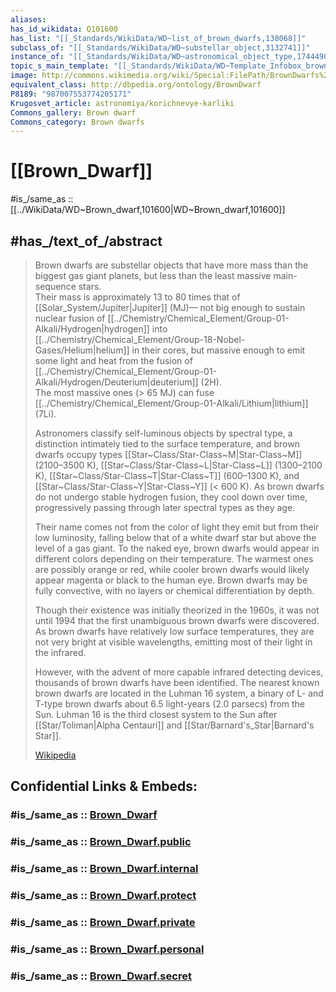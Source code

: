 ```yaml
---
aliases: 
has_id_wikidata: Q101600
has_list: "[[_Standards/WikiData/WD~list_of_brown_dwarfs,138068]]"
subclass_of: "[[_Standards/WikiData/WD~substellar_object,3132741]]"
instance_of: "[[_Standards/WikiData/WD~astronomical_object_type,17444909]]"
topic_s_main_template: "[[_Standards/WikiData/WD~Template_Infobox_brown_dwarf,25816887]]"
image: http://commons.wikimedia.org/wiki/Special:FilePath/BrownDwarfs%20Comparison%2001.png
equivalent_class: http://dbpedia.org/ontology/BrownDwarf
P8189: "987007553774205171"
Krugosvet_article: astronomiya/korichnevye-karliki
Commons_gallery: Brown dwarf
Commons_category: Brown dwarfs
---
```


# [[Brown_Dwarf]] 

#is_/same_as :: [[../WikiData/WD~Brown_dwarf,101600|WD~Brown_dwarf,101600]] 

## #has_/text_of_/abstract 

> Brown dwarfs are substellar objects that have more mass than the biggest gas giant planets, 
> but less than the least massive main-sequence stars.  
> Their mass is approximately 13 to 80 times that of [[Solar_System/Jupiter|Jupiter]] (MJ)—
> not big enough to sustain nuclear fusion of [[../Chemistry/Chemical_Element/Group-01-Alkali/Hydrogen|hydrogen]] into [[../Chemistry/Chemical_Element/Group-18-Nobel-Gases/Helium|helium]] in their cores, 
> but massive enough to emit some light and heat from the fusion of [[../Chemistry/Chemical_Element/Group-01-Alkali/Hydrogen/Deuterium|deuterium]] (2H).  
> The most massive ones (> 65 MJ) can fuse [[../Chemistry/Chemical_Element/Group-01-Alkali/Lithium|lithium]] (7Li).
>
> Astronomers classify self-luminous objects by spectral type, 
> a distinction intimately tied to the surface temperature, and brown dwarfs occupy 
> types [[Star~Class/Star-Class~M|Star-Class~M]] (2100–3500 K), [[Star~Class/Star-Class~L|Star-Class~L]] (1300–2100 K), [[Star~Class/Star-Class~T|Star-Class~T]] (600–1300 K), and [[Star~Class/Star-Class~Y|Star-Class~Y]] (< 600 K). 
> As brown dwarfs do not undergo stable hydrogen fusion, they cool down over time, 
> progressively passing through later spectral types as they age.
>
> Their name comes not from the color of light they emit but from their low luminosity, 
> falling below that of a white dwarf star but above the level of a gas giant. 
> To the naked eye, brown dwarfs would appear in different colors 
> depending on their temperature. 
> The warmest ones are possibly orange or red, 
> while cooler brown dwarfs would likely appear magenta or black to the human eye. 
> Brown dwarfs may be fully convective, with no layers or chemical differentiation by depth.
>
> Though their existence was initially theorized in the 1960s, 
> it was not until 1994 that the first unambiguous brown dwarfs were discovered. 
> As brown dwarfs have relatively low surface temperatures, 
> they are not very bright at visible wavelengths, emitting most of their light in the infrared. 
> 
> However, with the advent of more capable infrared detecting devices, 
> thousands of brown dwarfs have been identified. 
> The nearest known brown dwarfs are located in the Luhman 16 system, 
> a binary of L- and T-type brown dwarfs about 6.5 light-years (2.0 parsecs) from the Sun. 
> Luhman 16 is the third closest system to the Sun after [[Star/Toliman|Alpha Centauri]] and [[Star/Barnard's_Star|Barnard's Star]].
>
> [Wikipedia](https://en.wikipedia.org/wiki/Brown%20dwarf) 


## Confidential Links & Embeds: 

### #is_/same_as :: [Brown_Dwarf](/_Standards/Astronomy/Brown_Dwarf.md) 

### #is_/same_as :: [Brown_Dwarf.public](/_public/Astronomy/Brown_Dwarf.public.md) 

### #is_/same_as :: [Brown_Dwarf.internal](/_internal/Astronomy/Brown_Dwarf.internal.md) 

### #is_/same_as :: [Brown_Dwarf.protect](/_protect/Astronomy/Brown_Dwarf.protect.md) 

### #is_/same_as :: [Brown_Dwarf.private](/_private/Astronomy/Brown_Dwarf.private.md) 

### #is_/same_as :: [Brown_Dwarf.personal](/_personal/Astronomy/Brown_Dwarf.personal.md) 

### #is_/same_as :: [Brown_Dwarf.secret](/_secret/Astronomy/Brown_Dwarf.secret.md)

